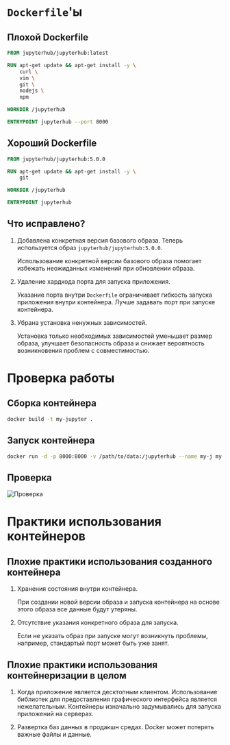 # `Dockerfile`'ы

## Плохой Dockerfile

```dockerfile
FROM jupyterhub/jupyterhub:latest

RUN apt-get update && apt-get install -y \
    curl \
    vim \
    git \
    nodejs \
    npm

WORKDIR /jupyterhub

ENTRYPOINT jupyterhub --port 8000
```

## Хороший Dockerfile

```dockerfile
FROM jupyterhub/jupyterhub:5.0.0  

RUN apt-get update && apt-get install -y \
    git  

WORKDIR /jupyterhub

ENTRYPOINT jupyterhub
```

## Что исправлено?

1. Добавлена конкретная версия базового образа. Теперь используется образ `jupyterhub/jupyterhub:5.0.0`.

    Использование конкретной версии базового образа помогает избежать неожиданных изменений при обновлении образа.

2. Удаление хардкода порта для запуска приложения. 

    Указание порта внутри `Dockerfile` ограничивает гибкость запуска приложения внутри контейнера. Лучше задавать порт при запуске контейнера.

3. Убрана установка ненужных зависимостей.

    Установка только необходимых зависимостей уменьшает размер образа, улучшает безопасность образа и снижает вероятность возникновения проблем с совместимостью.

# Проверка работы

## Сборка контейнера

```bash
docker build -t my-jupyter . 
```

## Запуск контейнера

```bash
docker run -d -p 8000:8000 -v /path/to/data:/jupyterhub --name my-j my-jupyter:latest --port 8000
```

## Проверка

![Проверка](image.jpg)

# Практики использования контейнеров

## Плохие практики использования созданного контейнера

1. Хранения состояния внутри контейнера.

    При создании новой версии образа и запуска контейнера на основе этого образа все данные будут утеряны.

2. Отсутствие указания конкретного образа для запуска.

    Если не указать образ при запуске могут возникнуть проблемы, например, стандартый порт может быть уже занят.

## Плохие практики использования контейнеризации в целом

1. Когда приложение является десктопным клиентом. Использование библиотек для предоставления графического интерфейса является нежелательным. Контейнеры изначально задумывались для запуска приложений на серверах.

2. Развертка баз данных в продакшн средах. Docker может потерять важные файлы и данные.